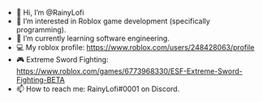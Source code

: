 - 👋 Hi, I’m @RainyLofi
- 👀 I’m interested in Roblox game development (specifically programming).
- 🌱 I’m currently learning software engineering.
- 💻 My roblox profile: https://www.roblox.com/users/248428063/profile
- 🎮 Extreme Sword Fighting: https://www.roblox.com/games/6773968330/ESF-Extreme-Sword-Fighting-BETA
- 📫 How to reach me: RainyLofi#0001 on Discord.

<!---
RainyLofi/RainyLofi is a ✨ special ✨ repository because its `README.md` (this file) appears on your GitHub profile.
You can click the Preview link to take a look at your changes.
--->
